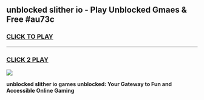 
## unblocked slither io - Play Unblocked Gmaes & Free #au73c
<h3>
<a href="https://news.freeplayer.one?title=unblocked_slither_io&ref=24F">CLICK TO PLAY</a></h3>
<hr>

<h3>
<a href="https://news.freeplayer.one?title=unblocked_slither_io&ref=24F">CLICK 2 PLAY</a>
  
</h3>

<a href="https://news.freeplayer.one?title=unblocked_slither_io&ref=24F/"><img src="https://clearcache.store/games.png"></a>


**unblocked slither io games unblocked: Your Gateway to Fun and Accessible Online Gaming**
